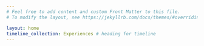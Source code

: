 ```yaml
---
# Feel free to add content and custom Front Matter to this file.
# To modify the layout, see https://jekyllrb.com/docs/themes/#overriding-theme-defaults

layout: home
timeline_collection: Experiences # heading for timeline
---
```

